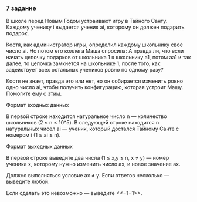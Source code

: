 ### 7 задание

В школе перед Новым Годом устраивают игру в Тайного Санту. Каждому ученику i выдается ученик ai, которому он должен
подарить подарок.

Костя, как администратор игры, определил каждому школьнику свое число ai. Но потом его коллега Маша спросила: А правда
ли, что если начать цепочку подарков от школьника 1 к школьнику a1, потом aa1 и так далее, то цепочка замкнется на
школьнике 1, после того, как задействует всех остальных учеников ровно по одному разу?

Костя не знает, правда это или нет, но он собирается изменить ровно одно число ai, чтобы получить конфигурацию, которая
устроит Машу. Помогите ему с этим.

Формат входных данных

В первой строке находится натуральное число n — количество школьников (2 ≤ n ≤ 10^5). В следующей строке находится n
натуральных чисел ai — ученик, который достался Тайному Санте с номером i (1 ≤ ai ≤ n).

Формат выходных данных

В первой строке выведите два числа (1 ≤ x,y ≤ n, x ≠ y) — номер ученика x, которому нужно изменить число ax, и новое
значение ax.

Должно выполняться условие ax ≠ y. Если ответов несколько — выведите любой.

Если сделать это невозможно — выведите <<−1−1>>.